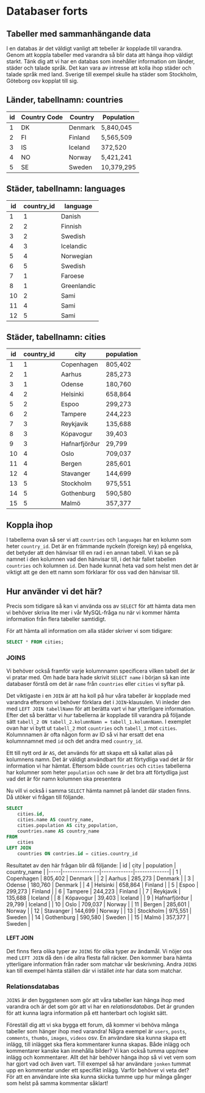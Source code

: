 # Databaser forts

## Tabeller med sammanhängande data

I en databas är det väldigt vanligt att tebeller är kopplade till varandra. Genom att koppla tabeller med varandra så blir data att hänga ihop väldigt starkt.
Tänk dig att vi har en databas som innehåller information om länder, städer och talade språk.
Det kan vara av intresse att kolla ihop städer och talade språk med land. Sverige till exempel skulle ha städer som Stockholm, Göteborg osv kopplat till sig.

## Länder, tabellnamn: countries

| id  | Country Code | Country       | Population  |
|-----|--------------|---------------|-------------|
| 1   | DK           | Denmark       | 5,840,045   |
| 2   | FI           | Finland       | 5,565,509   |
| 3   | IS           | Iceland       | 372,520     |
| 4   | NO           | Norway        | 5,421,241   |
| 5   | SE           | Sweden        | 10,379,295  |


## Städer, tabellnamn: languages

| id  | country_id | language     |
|-----|------------|--------------|
| 1   | 1          | Danish       |
| 2   | 2          | Finnish      |
| 3   | 2          | Swedish      |
| 4   | 3          | Icelandic    |
| 5   | 4          | Norwegian    |
| 6   | 5          | Swedish      |
| 7   | 1          | Faroese      |
| 8   | 1          | Greenlandic  |
| 10  | 2          | Sami         |
| 11  | 4          | Sami         |
| 12  | 5          | Sami         |

## Städer, tabellnamn: cities

| id  | country_id | city          | population  |
|-----|------------|---------------|-------------|
| 1   | 1          | Copenhagen    | 805,402     |
| 2   | 1          | Aarhus        | 285,273     |
| 3   | 1          | Odense        | 180,760     |
| 4   | 2          | Helsinki      | 658,864     |
| 5   | 2          | Espoo         | 299,273     |
| 6   | 2          | Tampere       | 244,223     |
| 7   | 3          | Reykjavik     | 135,688     |
| 8   | 3          | Kópavogur     | 39,403      |
| 9   | 3          | Hafnarfjörður | 29,799      |
| 10  | 4          | Oslo          | 709,037     |
| 11  | 4          | Bergen        | 285,601     |
| 12  | 4          | Stavanger     | 144,699     |
| 13  | 5          | Stockholm     | 975,551     |
| 14  | 5          | Gothenburg    | 590,580     |
| 15  | 5          | Malmö         | 357,377     |


## Koppla ihop
I tabellerna ovan så ser vi att `countries` och `languages` har en kolumn som heter `country_id`. Det är en främmande nyckeln (foreign key) på engelska, det betyder att den hänvisar till en rad i en annan tabell. Vi kan se på namnet i den kolumnen vad den hänvisar till, i det här fallet tabellen `countries` och kolumnen `id`. Den hade kunnat heta vad som helst men det är viktigt att ge den ett namn som förklarar för oss vad den hänvisar till.


## Hur använder vi det här?

Precis som tidigare så kan vi använda oss av `SELECT` för att hämta data men vi behöver skriva lite mer i vår MySQL-fråga nu när vi kommer hämta information från flera tabeller samtidigt.

För att hämta all information om alla städer skriver vi som tidigare:
```SQL
SELECT * FROM cities;
```
### JOINS

Vi behöver också framför varje kolumnnamn specificera vilken tabell det är vi pratar med. Om hade bara hade skrivit `SELECT name` i början så kan inte databaser förstå om det är `name` från `countries` eller `cities` vi syftar på.

Det viktigaste i en `JOIN` är att ha koll på hur våra tabeller är kopplade med varandra eftersom vi behöver förklara det i `JOIN`-klausulen. Vi inleder den med `LEFT JOIN tabellNamn` för att berätta vart vi har ytterligare information. Efter det så berättar vi _hur_ tabellerna är kopplade till varandra på följande sätt `tabell_2 ON tabell_2.kolumnNamn = tabell_1.kolumnNamn`. I exemplet ovan har vi bytt ut `tabell_2` mot `countries` och `tabell_1` mot `cities`. Kolumnnamen är ofta någon form av ID så vi har ersatt det ena kolumnnamnet med `id` och det andra med `country_id`.

Ett till nytt ord är `AS`, det används för att skapa ett så kallat alias på kolumnens namn. Det är väldigt användbart för att förtydliga vad det är för information vi har hämtat. Eftersom både `countries` och `cities` tabellerna har kolumner som heter `population` och `name` är det bra att förtydliga just vad det är för namn kolumnen ska presentera

Nu vill vi också i samma `SELECT` hämta namnet på landet där staden finns. Då utöker vi frågan till följande.
```SQL
SELECT
    cities.id,
    cities.name AS country_name,
    cities.population AS city_population,
    countries.name AS country_name
FROM 
    cities
LEFT JOIN
    countries ON contries.id = cities.country_id
```
Resultatet av den här frågan blir då följande:
| id  | city          | population  | country_name |
|-----|---------------|-------------|--------------|
| 1   | Copenhagen    | 805,402     | Denmark      |
| 2   | Aarhus        | 285,273     | Denmark      |
| 3   | Odense        | 180,760     | Denmark      |
| 4   | Helsinki      | 658,864     | Finland      |
| 5   | Espoo         | 299,273     | Finland      |
| 6   | Tampere       | 244,223     | Finland      |
| 7   | Reykjavik     | 135,688     | Iceland      |
| 8   | Kópavogur     | 39,403      | Iceland      |
| 9   | Hafnarfjörður | 29,799      | Iceland      |
| 10  | Oslo          | 709,037     | Norway       |
| 11  | Bergen        | 285,601     | Norway       |
| 12  | Stavanger     | 144,699     | Norway       |
| 13  | Stockholm     | 975,551     | Sweden       |
| 14  | Gothenburg    | 590,580     | Sweden       |
| 15  | Malmö         | 357,377     | Sweden       |

#### LEFT JOIN
Det finns flera olika typer av `JOINS` för olika typer av ändamål. Vi nöjer oss med `LEFT JOIN` då den i de allra flesta fall räcker. Den kommer bara hämta ytterligare information från rader som matchar vår beskrivning. Andra `JOINS` kan till exempel hämta ställen där vi istället _inte_ har data som matchar.

### Relationsdatabas
`JOINS` är den byggstenen som gör att våra tabeller kan hänga ihop med varandra och är det som gör att vi har en _relationsdatabas_. Det är grunden för att kunna lagra information på ett hanterbart och logiskt sätt.

Föreställ dig att vi ska bygga ett forum, då kommer vi behöva många tabeller som hänger ihop med varandra! Några exempel är `users`, `posts`, `comments`, `thumbs`, `images`, `videos` osv.
En användare ska kunna skapa ett inlägg, till inlägget ska flera kommentarer kunna skapas. Både inlägg och kommentarer kanske kan innehålla bilder? Vi kan också tumma upp/new inlägg och kommentarer. Allt det här behöver hänga ihop så vi vet vem som har gjort vad och även vart. Till exempel så har användare `jonken` tummat upp en kommentar under ett specifikt inlägg. Varför behöver vi veta det? För att en användare inte ska kunna skicka tumme upp hur många gånger som helst på samma kommentar såklart!

